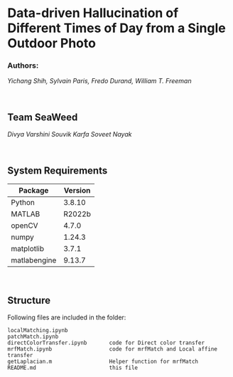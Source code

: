 # Data-driven Hallucination of Different Times of Day from a Single Outdoor Photo
### Authors: 
*Yichang Shih,* *Sylvain Paris,* *Fredo Durand,* *William T. Freeman*

<br>

## Team SeaWeed
*Divya Varshini*
*Souvik Karfa*
*Soveet Nayak*

<br>

## System Requirements
| Package | Version  |
| ------  | -------- | 
| Python  |  3.8.10  |
| MATLAB   |  R2022b  |
| openCV  |  4.7.0   |
| numpy   |  1.24.3  |
| matplotlib   |  3.7.1  |
| matlabengine   |  9.13.7  |

<br>

## Structure
Following files are included in the folder:

    localMatching.ipynb             
    patchMatch.ipynb                
    directColorTransfer.ipynb       code for Direct color transfer 
    mrfMatch.ipynb                  code for mrfMatch and Local affine transfer
    getLaplacian.m                  Helper function for mrfMatch
    README.md                       this file
